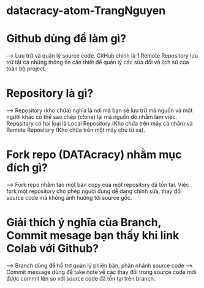 # datacracy-atom-TrangNguyen
# Github dùng để làm gì?
--> Lưu trữ và quản lý source code. GitHub chính là 1 Remote Repository lưu trữ tất cả những thông tin cần thiết để quản lý các sửa đổi và lịch sử của toàn bộ project.
# Repository là gì?
--> Repository (kho chứa) nghĩa là nơi mà bạn sẽ lưu trữ mã nguồn và một người khác có thể sao chép (clone) lại mã nguồn đó nhằm làm việc. Repository có hai loại là Local Repository (Kho chứa trên máy cá nhân) và Remote Repository (Kho chứa trên một máy chủ từ xa).
# Fork repo (DATAcracy) nhằm mục đích gì?
--> Fork repo nhằm tạo một bản copy của một repository đã tồn tại. Việc fork một repository cho phép người dùng dễ dàng chỉnh sửa, thay đổi source code mà không ảnh hưởng tới source gốc. 
# Giải thích ý nghĩa của Branch, Commit mesage bạn thấy khi link Colab với Github?
--> Branch dùng để hỗ trợ quản lý phiên bản, phân nhánh source code
--> Commit message dùng để take note về các thay đổi trong source code mới được commit lên so với source code đã tồn tại trên branch.
